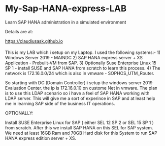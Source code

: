 # My-Sap-HANA-express-LAB
Learn SAP HANA administration in a simulated environment

Details are at: 

https://claudiusask.github.io


####
This is my LAB which i setup on my Laptop. I used the following systems:-
    1) Windows Server 2019 - MAINDC
    2) SAP HANA express server + XS Application - Prebuilt-VM from SAP.
    3) Optionally Suse Enterprise Linux 15 SP 1 - install SUSE and SAP HANA from scratch to learn this process.
    4) The network is 172.16.0.0/24 which is also in vmware - SOPHOS_UTM_Router.
    
So starting with DC (Domain Controller) i setup the windows server 2019 Evaluation Center. the ip is 172.16.0.10 on custome Net in vmware.
The plan is to use this LDAP scenario so i have a feel of SAP HANA working with LDAP server. This will give me a sort of experince in SAP and at least help me in learning SAP side of the business IT operations.

OPTIONALLY:

Install SUSE Enterprise Linux for SAP ( either SEL 12 SP 2    or    SEL 15 SP 1 ) from scratch. After this we install SAP HANA on this SEL for SAP system. We need at least 16GB Ram and 70GB Hard disk for this System to run SAP HANA express edition server + XS.

